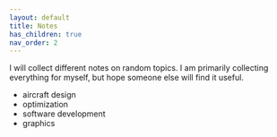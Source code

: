 ```yaml
---
layout: default
title: Notes
has_children: true
nav_order: 2
---
```


I will collect different notes on random topics. I am primarily
collecting everything for myself, but hope someone else will find it
useful.

- aircraft design
- optimization
- software development
- graphics
